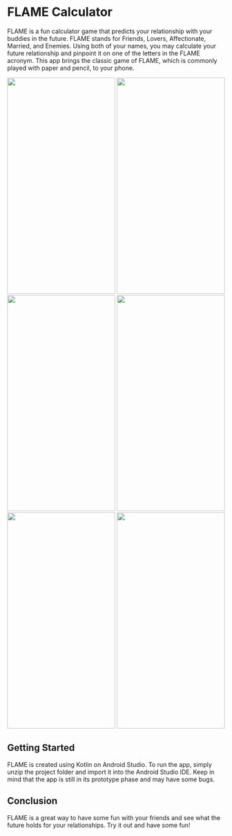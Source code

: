 # FLAME Calculator
FLAME is a fun calculator game that predicts your relationship with your buddies in the future. FLAME stands for Friends, Lovers, Affectionate, Married, and Enemies. Using both of your names, you may calculate your future relationship and pinpoint it on one of the letters in the FLAME acronym. This app brings the classic game of FLAME, which is commonly played with paper and pencil, to your phone.

<p align = "center">
  <img src="https://user-images.githubusercontent.com/91404670/217304532-6c7bcf9d-f8a8-4538-a61b-c7d4193d58c1.png" width="250" height="500" />
  <img src="https://user-images.githubusercontent.com/91404670/217304540-02173a6e-f5b6-49cb-a575-580a31a75d02.png" width="250" height="500" />
  <img src="https://user-images.githubusercontent.com/91404670/217304548-31ed191e-dd81-47e0-8d5e-379a36f6924e.png" width="250" height="500" />
  <img src="https://user-images.githubusercontent.com/91404670/217304549-3ab344fe-7f3f-471f-a626-5dceb9cf2edb.png" width="250" height="500" />
  <img src="https://user-images.githubusercontent.com/91404670/217304551-1f699b9b-ae14-4ad6-91a8-15a553a1a879.png" width="250" height="500" />
  <img src="https://user-images.githubusercontent.com/91404670/217304557-f9064fe0-1a62-400a-aa4b-5f76d217c0d5.png" width="250" height="500" />
</p>

## Getting Started
FLAME is created using Kotlin on Android Studio. To run the app, simply unzip the project folder and import it into the Android Studio IDE. Keep in mind that the app is still in its prototype phase and may have some bugs.

## Conclusion
FLAME is a great way to have some fun with your friends and see what the future holds for your relationships. Try it out and have some fun!
